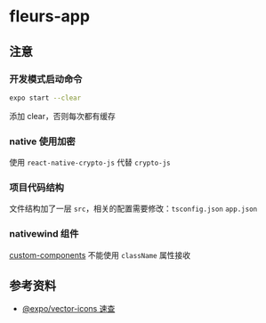 # fleurs-app

## 注意

### 开发模式启动命令

```bash
expo start --clear
```

添加 clear，否则每次都有缓存

### native 使用加密

使用 `react-native-crypto-js` 代替 `crypto-js`

### 项目代码结构

文件结构加了一层 `src`，相关的配置需要修改：`tsconfig.json` `app.json`

### nativewind 组件

[custom-components](https://www.nativewind.dev/guides/custom-components) 不能使用 `className` 属性接收

## 参考资料

- [@expo/vector-icons 速查](https://icons.expo.fyi/Index)

